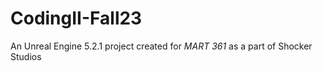 # CodingII-Fall23
An Unreal Engine 5.2.1 project created for _MART 361_ as a part of Shocker Studios
